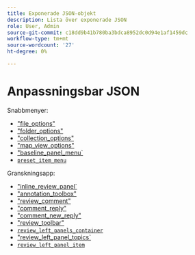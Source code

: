 ```yaml
---
title: Exponerade JSON-objekt
description: Lista över exponerade JSON
role: User, Admin
source-git-commit: c18dd9b41b780ba3bdca8952dc0d94e1af1459dc
workflow-type: tm+mt
source-wordcount: '27'
ht-degree: 0%

---
```



# Anpassningsbar JSON

Snabbmenyer:

- [&quot;file_options&quot;](./jsons/context_menus/file_options.json)
- [&quot;folder_options&quot;](./jsons/context_menus/folder_options.json)
- [&quot;collection_options&quot;](./jsons/context_menus/collection_options.json)
- [&quot;map_view_options&quot;](./jsons/context_menus/map_view_options.json)
- [&quot;baseline_panel_menu`](./jsons/context_menus/baseline_panel_menu.json)
- [`preset_item_menu`](./jsons/context_menus/preset_item_menu.json)

Granskningsapp:

- [&quot;inline_review_panel`](./jsons/review_app/inline_review_panel.json)
- [&quot;annotation_toolbox&quot;](./jsons/review_app/annotation_toolbox.json)
- [&quot;review_comment&quot;](./jsons/review_app/review_comment.json)
- [&quot;comment_reply&quot;](./jsons/review_app/comment_reply.json)
- [&quot;comment_new_reply&quot;](./jsons/review_app/comment_new_reply.json)
- [&quot;review_toolbar&quot;](./jsons/review_app/review_toolbar.json)
- [`review_left_panels_container`](./jsons/review_app/review_left_panels_container.json)
- [&quot;review_left_panel_topics`](./jsons/review_app/review_left_panel_topics.json)
- [`review_left_panel_item`](./jsons/review_app/review_left_panel_item.json)
